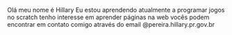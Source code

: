 Olá meu nome é Hillary
Eu estou aprendendo atualmente a programar jogos no scratch
tenho interesse em aprender páginas na web 
 vocês podem encontrar em contato comigo através do email @pereira.hillary.pr.gov.br
